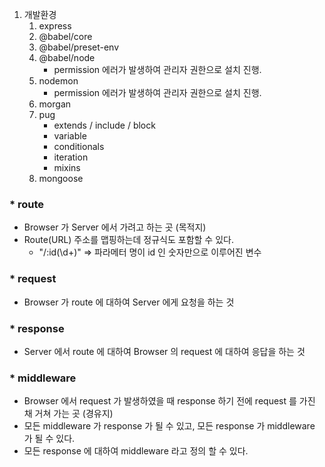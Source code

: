 1. 개발환경
   1. express
   1. @babel/core
   1. @babel/preset-env
   1. @babel/node
      - permission 에러가 발생하여 관리자 권한으로 설치 진행.
   1. nodemon
      - permission 에러가 발생하여 관리자 권한으로 설치 진행.
   1. morgan
   1. pug
      - extends / include / block
      - variable
      - conditionals
      - iteration
      - mixins
   1. mongoose

### \* route

- Browser 가 Server 에서 가려고 하는 곳 (목적지)
- Route(URL) 주소를 맵핑하는데 정규식도 포함할 수 있다.
  - "/:id(\\d+)" => 파라메터 명이 id 인 숫자만으로 이루어진 변수

### \* request

- Browser 가 route 에 대하여 Server 에게 요청을 하는 것

### \* response

- Server 에서 route 에 대하여 Browser 의 request 에 대하여 응답을 하는 것

### \* middleware

- Browser 에서 request 가 발생하였을 때 response 하기 전에 request 를 가진 채 거쳐 가는 곳 (경유지)
- 모든 middleware 가 response 가 될 수 있고, 모든 response 가 middleware 가 될 수 있다.
- 모든 response 에 대하여 middleware 라고 정의 할 수 있다.
